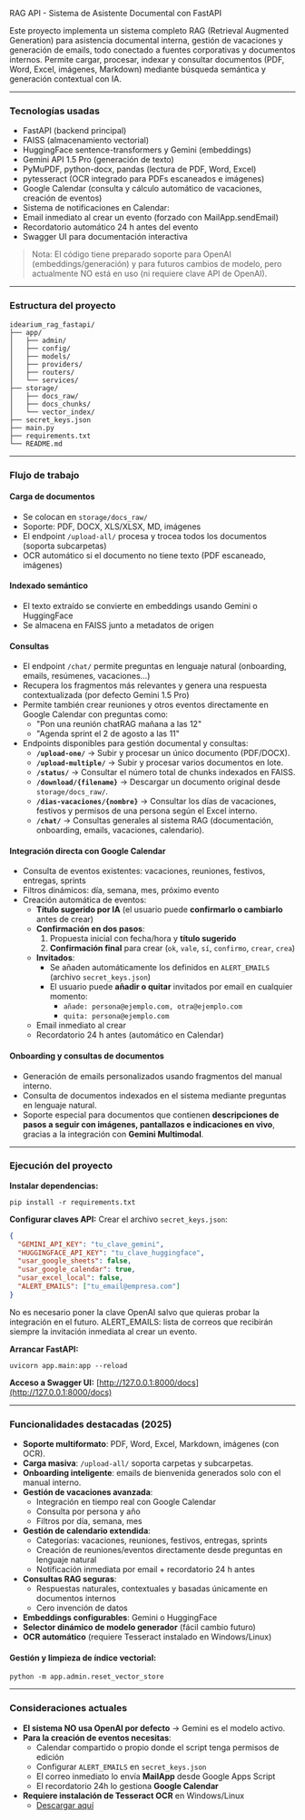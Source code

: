 RAG API - Sistema de Asistente Documental con FastAPI

Este proyecto implementa un sistema completo RAG (Retrieval Augmented Generation) para asistencia documental interna, gestión de vacaciones y generación de emails, todo conectado a fuentes corporativas y documentos internos. Permite cargar, procesar, indexar y consultar documentos (PDF, Word, Excel, imágenes, Markdown) mediante búsqueda semántica y generación contextual con IA.

---

### Tecnologías usadas
- FastAPI (backend principal)
- FAISS (almacenamiento vectorial)
- HuggingFace sentence-transformers y Gemini (embeddings)
- Gemini API 1.5 Pro (generación de texto)
- PyMuPDF, python-docx, pandas (lectura de PDF, Word, Excel)
- pytesseract (OCR integrado para PDFs escaneados e imágenes)
- Google Calendar (consulta y cálculo automático de vacaciones, creación de eventos)
- Sistema de notificaciones en Calendar:
- Email inmediato al crear un evento (forzado con MailApp.sendEmail)
- Recordatorio automático 24 h antes del evento
- Swagger UI para documentación interactiva

> Nota: El código tiene preparado soporte para OpenAI (embeddings/generación) y para futuros cambios de modelo, pero actualmente NO está en uso (ni requiere clave API de OpenAI).

---

### Estructura del proyecto
```
idearium_rag_fastapi/
├── app/
│   ├── admin/
│   ├── config/
│   ├── models/
│   ├── providers/
│   ├── routers/
│   └── services/
├── storage/
│   ├── docs_raw/
│   ├── docs_chunks/
│   └── vector_index/
├── secret_keys.json
├── main.py
├── requirements.txt
└── README.md
```

---

### Flujo de trabajo

#### Carga de documentos
- Se colocan en `storage/docs_raw/`
- Soporte: PDF, DOCX, XLS/XLSX, MD, imágenes
- El endpoint `/upload-all/` procesa y trocea todos los documentos (soporta subcarpetas)
- OCR automático si el documento no tiene texto (PDF escaneado, imágenes)

#### Indexado semántico
- El texto extraído se convierte en embeddings usando Gemini o HuggingFace
- Se almacena en FAISS junto a metadatos de origen

#### Consultas
- El endpoint `/chat/` permite preguntas en lenguaje natural (onboarding, emails, resúmenes, vacaciones…)
- Recupera los fragmentos más relevantes y genera una respuesta contextualizada (por defecto Gemini 1.5 Pro)
- Permite también crear reuniones y otros eventos directamente en Google Calendar con preguntas como:
  - "Pon una reunión chatRAG mañana a las 12"
  - "Agenda sprint el 2 de agosto a las 11"
- Endpoints disponibles para gestión documental y consultas:
  - **`/upload-one/`** → Subir y procesar un único documento (PDF/DOCX).
  - **`/upload-multiple/`** → Subir y procesar varios documentos en lote.
  - **`/status/`** → Consultar el número total de chunks indexados en FAISS.
  - **`/download/{filename}`** → Descargar un documento original desde `storage/docs_raw/`.
  - **`/dias-vacaciones/{nombre}`** → Consultar los días de vacaciones, festivos y permisos de una persona según el Excel interno.
  - **`/chat/`** → Consultas generales al sistema RAG (documentación, onboarding, emails, vacaciones, calendario).


#### Integración directa con Google Calendar
- Consulta de eventos existentes: vacaciones, reuniones, festivos, entregas, sprints
- Filtros dinámicos: día, semana, mes, próximo evento
- Creación automática de eventos:
  - **Título sugerido por IA** (el usuario puede **confirmarlo o cambiarlo** antes de crear)
  - **Confirmación en dos pasos**:
    1) Propuesta inicial con fecha/hora y **título sugerido**  
    2) **Confirmación final** para crear (`ok`, `vale`, `sí`, `confirmo`, `crear`, `crea`)
  - **Invitados**:
    - Se añaden automáticamente los definidos en `ALERT_EMAILS` (archivo `secret_keys.json`)
    - El usuario puede **añadir o quitar** invitados por email en cualquier momento:
      - `añade: persona@ejemplo.com, otra@ejemplo.com`
      - `quita: persona@ejemplo.com`
  - Email inmediato al crear
  - Recordatorio 24 h antes (automático en Calendar)


#### Onboarding y consultas de documentos
- Generación de emails personalizados usando fragmentos del manual interno.
- Consulta de documentos indexados en el sistema mediante preguntas en lenguaje natural.
- Soporte especial para documentos que contienen **descripciones de pasos a seguir con imágenes, pantallazos e indicaciones en vivo**, gracias a la integración con **Gemini Multimodal**.


---

### Ejecución del proyecto

**Instalar dependencias:**
```
pip install -r requirements.txt
```

**Configurar claves API:**
Crear el archivo `secret_keys.json`:
```json
{
  "GEMINI_API_KEY": "tu_clave_gemini",
  "HUGGINGFACE_API_KEY": "tu_clave_huggingface",
  "usar_google_sheets": false,
  "usar_google_calendar": true,
  "usar_excel_local": false,
  "ALERT_EMAILS": ["tu_email@empresa.com"]
}
```
No es necesario poner la clave OpenAI salvo que quieras probar la integración en el futuro.
ALERT_EMAILS: lista de correos que recibirán siempre la invitación inmediata al crear un evento.

**Arrancar FastAPI:**
```
uvicorn app.main:app --reload
```

**Acceso a Swagger UI:**
[http://127.0.0.1:8000/docs](http://127.0.0.1:8000/docs)

---

### Funcionalidades destacadas (2025)
- **Soporte multiformato**: PDF, Word, Excel, Markdown, imágenes (con OCR).
- **Carga masiva**: `/upload-all/` soporta carpetas y subcarpetas.
- **Onboarding inteligente**: emails de bienvenida generados solo con el manual interno.
- **Gestión de vacaciones avanzada**:
  - Integración en tiempo real con Google Calendar
  - Consulta por persona y año
  - Filtros por día, semana, mes
- **Gestión de calendario extendida**:
  - Categorías: vacaciones, reuniones, festivos, entregas, sprints
  - Creación de reuniones/eventos directamente desde preguntas en lenguaje natural
  - Notificación inmediata por email + recordatorio 24 h antes
- **Consultas RAG seguras**:
  - Respuestas naturales, contextuales y basadas únicamente en documentos internos
  - Cero invención de datos
- **Embeddings configurables**: Gemini o HuggingFace
- **Selector dinámico de modelo generador** (fácil cambio futuro)
- **OCR automático** (requiere Tesseract instalado en Windows/Linux)

#### Gestión y limpieza de índice vectorial:
```
python -m app.admin.reset_vector_store
```

---

### Consideraciones actuales
- **El sistema NO usa OpenAI por defecto** → Gemini es el modelo activo.
- **Para la creación de eventos necesitas**:
  - Calendar compartido o propio donde el script tenga permisos de edición
  - Configurar `ALERT_EMAILS` en `secret_keys.json`
  - El correo inmediato lo envía **MailApp** desde Google Apps Script
  - El recordatorio 24h lo gestiona **Google Calendar**
- **Requiere instalación de Tesseract OCR** en Windows/Linux  
  - [Descargar aquí](https://github.com/tesseract-ocr/tesseract)
